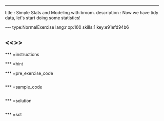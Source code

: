 ---
title       : Simple Stats and Modeling with broom.
description : Now we have tidy data, let's start doing some statistics!


--- type:NormalExercise lang:r xp:100 skills:1 key:e91efd94b6
## <<<New Exercise>>>


*** =instructions

*** =hint

*** =pre_exercise_code
```{r}

```

*** =sample_code
```{r}

```

*** =solution
```{r}

```

*** =sct
```{r}

```
